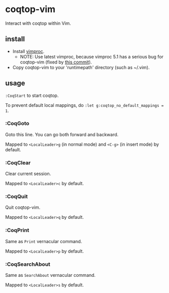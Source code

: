 # coqtop-vim
Interact with coqtop within Vim.

## install
- Install [vimproc](https://github.com/Shougo/vimproc).
  - NOTE: Use latest vimproc, because vimproc 5.1 has a serious bug for coqtop-vim (fixed by [this commit](https://github.com/Shougo/vimproc/commit/e97c38caa39be79d6971059afbd9548fa1e67681)).
- Copy coqtop-vim to your 'runtimepath' directory (such as ~/.vim).

## usage
`:CoqStart` to start coqtop.

To prevent default local mappings, do `:let g:coqtop_no_default_mappings = 1`.

### :CoqGoto
Goto this line. You can go both forward and backward.

Mapped to `<LocalLeader>g` (in normal mode) and `<C-g>` (in insert mode) by default.

### :CoqClear
Clear current session.

Mapped to `<LocalLeader>c` by default.

### :CoqQuit
Quit coqtop-vim.

Mapped to `<LocalLeader>q` by default.

### :CoqPrint
Same as `Print` vernacular command.

Mapped to `<LocalLeader>p` by default.

### :CoqSearchAbout
Same as `SearchAbout` vernacular command.

Mapped to `<LocalLeader>s` by default.
